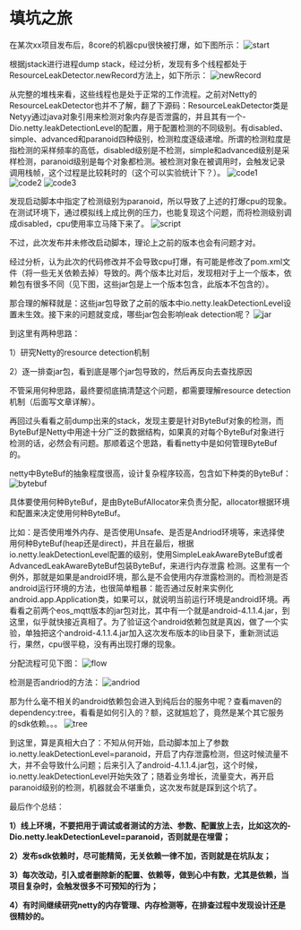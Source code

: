 # 填坑之旅

在某次xx项目发布后，8core的机器cpu很快被打爆，如下图所示：
![start](https://github.com/wbear1/jvm_blog/blob/master/img/sad/start.png)

根据jstack进行进程dump stack，经过分析，发现有多个线程都处于ResourceLeakDetector.newRecord方法上，如下所示：
![newRecord](https://github.com/wbear1/jvm_blog/blob/master/img/sad/newRecord.png)

从完整的堆栈来看，这些线程也是处于正常的工作流程。之前对Netty的ResourceLeakDetector也并不了解，翻了下源码：ResourceLeakDetector类是Netyy通过java对象引用来检测对象内存是否泄露的，并且其有一个-Dio.netty.leakDetectionLevel的配置，用于配置检测的不同级别。有disabled、simple、advanced和paranoid四种级别，检测粒度逐级递增。所谓的检测粒度是指检测的采样频率的高低，disabled级别是不检测，simple和advanced级别是采样检测，paranoid级别是每个对象都检测。被检测对象在被调用时，会触发记录调用栈帧，这个过程是比较耗时的（这个可以实验统计下？）。
![code1](https://github.com/wbear1/jvm_blog/blob/master/img/sad/code1.png)
![code2](https://github.com/wbear1/jvm_blog/blob/master/img/sad/code2.png)
![code3](https://github.com/wbear1/jvm_blog/blob/master/img/sad/code3.png)

发现启动脚本中指定了检测级别为paranoid，所以导致了上述的打爆cpu的现象。在测试环境下，通过模拟线上成比例的压力，也能复现这个问题，而将检测级别调成disabled，cpu使用率立马降下来了。
![script](https://github.com/wbear1/jvm_blog/blob/master/img/sad/script.png)

不过，此次发布并未修改启动脚本，理论上之前的版本也会有问题才对。

经过分析，认为此次的代码修改并不会导致cpu打爆，有可能是修改了pom.xml文件（将一些无关依赖去掉）导致的。两个版本比对后，发现相对于上一个版本，依赖包有很多不同（见下图，这些jar包是上一个版本包含，此版本不包含的）。

那合理的解释就是：这些jar包导致了之前的版本中io.netty.leakDetectionLevel设置未生效。接下来的问题就变成，哪些jar包会影响leak detection呢？
![jar](https://github.com/wbear1/jvm_blog/blob/master/img/sad/jar.png)

到这里有两种思路：

1）研究Netty的resource detection机制

2）逐一排查jar包，看到底是哪个jar包导致的，然后再反向去查找原因

不管采用何种思路，最终要彻底搞清楚这个问题，都需要理解resource detection机制（后面写文章详解）。

再回过头看看之前dump出来的stack，发现主要是针对ByteBuf对象的检测，而ByteBuf是Netty中用途十分广泛的数据结构，如果真的对每个ByteBuf对象进行检测的话，必然会有问题。那顺着这个思路，看看netty中是如何管理ByteBuf的。

netty中ByteBuf的抽象程度很高，设计复杂程序较高，包含如下种类的ByteBuf：
![bytebuf](https://github.com/wbear1/jvm_blog/blob/master/img/sad/bytebuf.png)

具体要使用何种ByteBuf，是由ByteBufAllocator来负责分配，allocator根据环境和配置来决定使用何种ByteBuf。

比如：是否使用堆外内存、是否使用Unsafe、是否是Andriod环境等，来选择使用何种ByteBuf(heap还是direct)，并且在最后，根据io.netty.leakDetectionLevel配置的级别，使用SimpleLeakAwareByteBuf或者AdvancedLeakAwareByteBuf包装ByteBuf，来进行内存泄露
检测。这里有一个例外，那就是如果是android环境，那么是不会使用内存泄露检测的。而检测是否android运行环境的方法，也很简单粗暴：能否通过反射来实例化android.app.Application类，如果可以，就说明当前运行环境是android环境。再看看之前两个eos_mqtt版本的jar包对比，其中有一个就是android-4.1.1.4.jar，到这里，似乎就快接近真相了。为了验证这个android依赖包就是真凶，做了一个实验，单独把这个android-4.1.1.4.jar加入这次发布版本的lib目录下，重新测试运行，果然，cpu很平稳，没有再出现打爆的现象。

分配流程可见下图：
![flow](https://github.com/wbear1/jvm_blog/blob/master/img/sad/flow.png)

检测是否andriod的方法：
![andriod](https://github.com/wbear1/jvm_blog/blob/master/img/sad/andriod.png)

那为什么毫不相关的android依赖包会进入到纯后台的服务中呢？查看maven的dependency:tree，看看是如何引入的？额，这就尴尬了，竟然是某个其它服务的sdk依赖。。。
![tree](https://github.com/wbear1/jvm_blog/blob/master/img/sad/tree.png)

到这里，算是真相大白了：不知从何开始，启动脚本加上了参数io.netty.leakDetectionLevel=paranoid，开启了内存泄露检测，但这时候流量不大，并不会导致什么问题；后来引入了android-4.1.1.4.jar包，这个时候，io.netty.leakDetectionLevel开始失效了；随着业务增长，流量变大，再开启paranoid级别的检测，机器就会不堪重负，这次发布就是踩到这个坑了。

最后作个总结：

**1）线上环境，不要把用于调试或者测试的方法、参数、配置放上去，比如这次的-Dio.netty.leakDetectionLevel=paranoid，否则就是在埋雷；**

**2）发布sdk依赖时，尽可能精简，无关依赖一律不加，否则就是在坑队友；**

**3）每次改动，引入或者删除新的配置、依赖等，做到心中有数，尤其是依赖，当项目复杂时，会触发很多不可预知的行为；**

**4）有时间继续研究netty的内存管理、内存检测等，在排查过程中发现设计还是很精妙的。**
